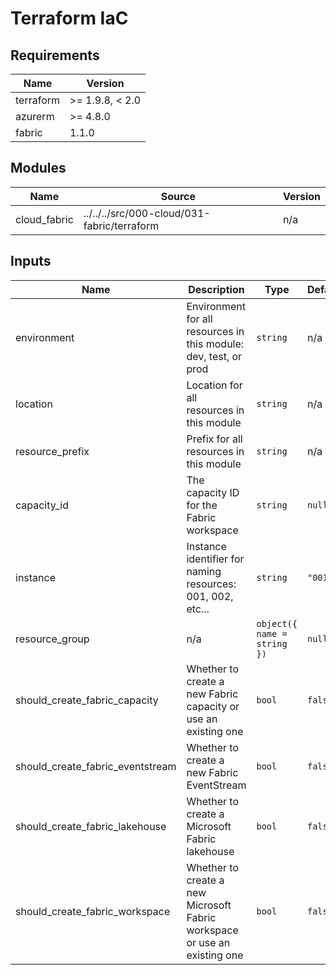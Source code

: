 <!-- BEGIN_TF_DOCS -->
<!-- markdown-table-prettify-ignore-start -->
# Terraform IaC

## Requirements

| Name | Version |
|------|---------|
| terraform | >= 1.9.8, < 2.0 |
| azurerm | >= 4.8.0 |
| fabric | 1.1.0 |

## Modules

| Name | Source | Version |
|------|--------|---------|
| cloud\_fabric | ../../../src/000-cloud/031-fabric/terraform | n/a |

## Inputs

| Name | Description | Type | Default | Required |
|------|-------------|------|---------|:--------:|
| environment | Environment for all resources in this module: dev, test, or prod | `string` | n/a | yes |
| location | Location for all resources in this module | `string` | n/a | yes |
| resource\_prefix | Prefix for all resources in this module | `string` | n/a | yes |
| capacity\_id | The capacity ID for the Fabric workspace | `string` | `null` | no |
| instance | Instance identifier for naming resources: 001, 002, etc... | `string` | `"001"` | no |
| resource\_group | n/a | ```object({ name = string })``` | `null` | no |
| should\_create\_fabric\_capacity | Whether to create a new Fabric capacity or use an existing one | `bool` | `false` | no |
| should\_create\_fabric\_eventstream | Whether to create a new Fabric EventStream | `bool` | `false` | no |
| should\_create\_fabric\_lakehouse | Whether to create a Microsoft Fabric lakehouse | `bool` | `false` | no |
| should\_create\_fabric\_workspace | Whether to create a new Microsoft Fabric workspace or use an existing one | `bool` | `false` | no |
<!-- markdown-table-prettify-ignore-end -->
<!-- END_TF_DOCS -->
